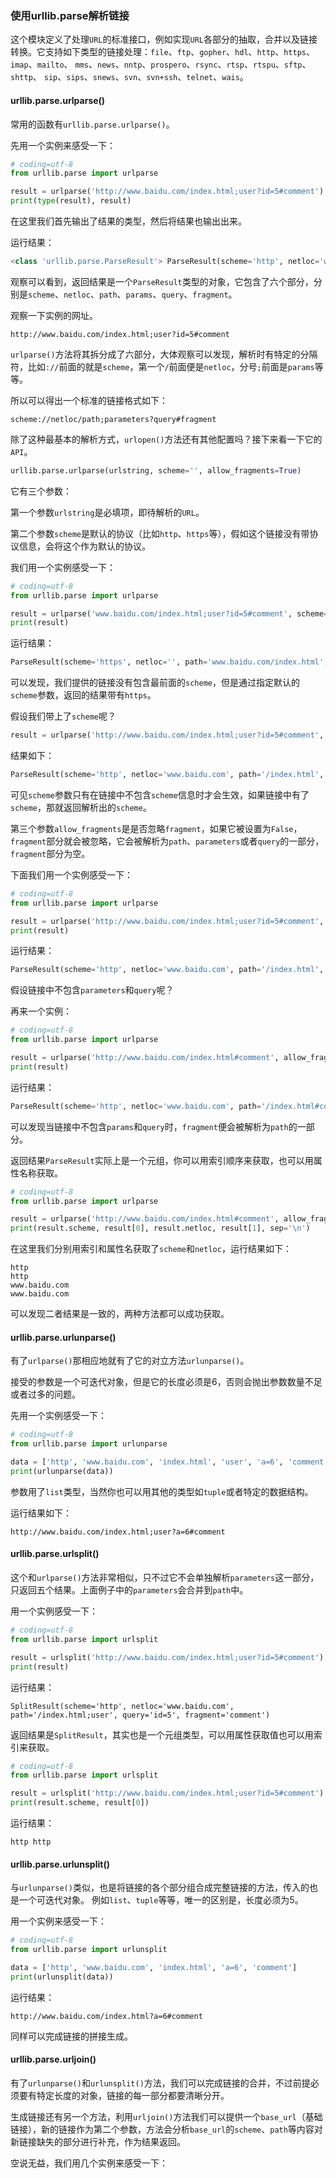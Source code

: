 ### 使用urllib.parse解析链接

这个模块定义了处理`URL`的标准接口，例如实现`URL`各部分的抽取，合并以及链接转换。它支持如下类型的链接处理：`file`、`ftp`、`gopher`、`hdl`、`http`、`https`、`imap`、`mailto`、 `mms`、`news`、`nntp`、`prospero`、`rsync`、`rtsp`、`rtspu`、`sftp`、`shttp`、 `sip`、`sips`、`snews`、`svn`、`svn+ssh`、`telnet`、`wais`。

#### urllib.parse.urlparse()

常用的函数有`urllib.parse.urlparse()`。

先用一个实例来感受一下：

```python
# coding=utf-8
from urllib.parse import urlparse

result = urlparse('http://www.baidu.com/index.html;user?id=5#comment')
print(type(result), result)
```
在这里我们首先输出了结果的类型，然后将结果也输出出来。

运行结果：

```python
<class 'urllib.parse.ParseResult'> ParseResult(scheme='http', netloc='www.baidu.com', path='/index.html', params='user', query='id=5', fragment='comment')

```

观察可以看到，返回结果是一个`ParseResult`类型的对象，它包含了六个部分，分别是`scheme`、`netloc`、`path`、`params`、`query`、`fragment`。

观察一下实例的网址。

```
http://www.baidu.com/index.html;user?id=5#comment
```

`urlparse()`方法将其拆分成了六部分，大体观察可以发现，解析时有特定的分隔符，比如`://`前面的就是`scheme`，第一个`/`前面便是`netloc`，分号`;`前面是`params`等等。

所以可以得出一个标准的链接格式如下：

```
scheme://netloc/path;parameters?query#fragment
```

除了这种最基本的解析方式，`urlopen()`方法还有其他配置吗？接下来看一下它的`API`。

```python
urllib.parse.urlparse(urlstring, scheme='', allow_fragments=True)
```

它有三个参数：

第一个参数`urlstring`是必填项，即待解析的`URL`。

第二个参数`scheme`是默认的协议（比如`http`、`https`等），假如这个链接没有带协议信息，会将这个作为默认的协议。

我们用一个实例感受一下：

```python
# coding=utf-8
from urllib.parse import urlparse

result = urlparse('www.baidu.com/index.html;user?id=5#comment', scheme='https')
print(result)
```

运行结果：

```python
ParseResult(scheme='https', netloc='', path='www.baidu.com/index.html', params='user', query='id=5', fragment='comment')

```
可以发现，我们提供的链接没有包含最前面的`scheme`，但是通过指定默认的`scheme`参数，返回的结果带有`https`。

假设我们带上了`scheme`呢？

```python
result = urlparse('http://www.baidu.com/index.html;user?id=5#comment', scheme='https')

```

结果如下：

```python
ParseResult(scheme='http', netloc='www.baidu.com', path='/index.html', params='user', query='id=5', fragment='comment')

```

可见`scheme`参数只有在链接中不包含`scheme`信息时才会生效，如果链接中有了`scheme`，那就返回解析出的`scheme`。

第三个参数`allow_fragments`是是否忽略`fragment`，如果它被设置为`False`，`fragment`部分就会被忽略，它会被解析为`path`、`parameters`或者`query`的一部分，`fragment`部分为空。

下面我们用一个实例感受一下：

```python
# coding=utf-8
from urllib.parse import urlparse

result = urlparse('http://www.baidu.com/index.html;user?id=5#comment', allow_fragments=False)
print(result)
```

运行结果：

```python
ParseResult(scheme='http', netloc='www.baidu.com', path='/index.html', params='user', query='id=5#comment', fragment='')

```

假设链接中不包含`parameters`和`query`呢？

再来一个实例：

```python
# coding=utf-8
from urllib.parse import urlparse

result = urlparse('http://www.baidu.com/index.html#comment', allow_fragments=False)
print(result)
```

运行结果：

```python
ParseResult(scheme='http', netloc='www.baidu.com', path='/index.html#comment', params='', query='', fragment='')

```

可以发现当链接中不包含`params`和`query`时，`fragment`便会被解析为`path`的一部分。

返回结果`ParseResult`实际上是一个元组，你可以用索引顺序来获取，也可以用属性名称获取。

```python
# coding=utf-8
from urllib.parse import urlparse

result = urlparse('http://www.baidu.com/index.html#comment', allow_fragments=False)
print(result.scheme, result[0], result.netloc, result[1], sep='\n')
```

在这里我们分别用索引和属性名获取了`scheme`和`netloc`，运行结果如下：

```
http
http
www.baidu.com
www.baidu.com
```

可以发现二者结果是一致的，两种方法都可以成功获取。

#### urllib.parse.urlunparse()

有了`urlparse()`那相应地就有了它的对立方法`urlunparse()`。

接受的参数是一个可迭代对象，但是它的长度必须是6，否则会抛出参数数量不足或者过多的问题。

先用一个实例感受一下：

```python
# coding=utf-8
from urllib.parse import urlunparse

data = ['http', 'www.baidu.com', 'index.html', 'user', 'a=6', 'comment']
print(urlunparse(data))

```

参数用了`list`类型，当然你也可以用其他的类型如`tuple`或者特定的数据结构。

运行结果如下：

```
http://www.baidu.com/index.html;user?a=6#comment
```

#### urllib.parse.urlsplit()

这个和`urlparse()`方法非常相似，只不过它不会单独解析`parameters`这一部分，只返回五个结果。上面例子中的`parameters`会合并到`path`中。

用一个实例感受一下：

```python
# coding=utf-8
from urllib.parse import urlsplit

result = urlsplit('http://www.baidu.com/index.html;user?id=5#comment')
print(result)
```
运行结果：

```
SplitResult(scheme='http', netloc='www.baidu.com', path='/index.html;user', query='id=5', fragment='comment')
```

返回结果是`SplitResult`，其实也是一个元组类型，可以用属性获取值也可以用索引来获取。

```python
# coding=utf-8
from urllib.parse import urlsplit

result = urlsplit('http://www.baidu.com/index.html;user?id=5#comment')
print(result.scheme, result[0])
```

运行结果：

```
http http
```

#### urllib.parse.urlunsplit()

与`urlunparse()`类似，也是将链接的各个部分组合成完整链接的方法，传入的也是一个可迭代对象。
例如`list`、`tuple`等等，唯一的区别是，长度必须为5。

用一个实例来感受一下：

```python
# coding=utf-8
from urllib.parse import urlunsplit

data = ['http', 'www.baidu.com', 'index.html', 'a=6', 'comment']
print(urlunsplit(data))

```

运行结果：

```
http://www.baidu.com/index.html?a=6#comment

```

同样可以完成链接的拼接生成。

#### urllib.parse.urljoin()

有了`urlunparse()`和`urlunsplit()`方法，我们可以完成链接的合并，不过前提必须要有特定长度的对象，链接的每一部分都要清晰分开。

生成链接还有另一个方法，利用`urljoin()`方法我们可以提供一个`base_url`（基础链接），新的链接作为第二个参数，方法会分析`base_url`的`scheme`、`path`等内容对新链接缺失的部分进行补充，作为结果返回。

空说无益，我们用几个实例来感受一下：







